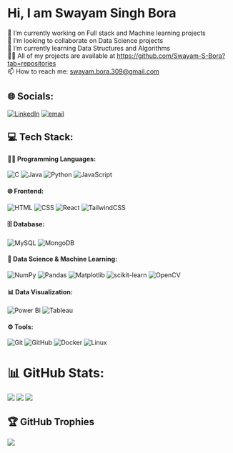# Hi, I am Swayam Singh Bora
🔭 I’m currently working on Full stack and Machine learning projects
<br>👯 I’m looking to collaborate on Data Science projects
<br>🌱 I’m currently learning Data Structures and Algorithms
<br>👨‍💻 All of my projects are available at https://github.com/Swayam-S-Bora?tab=repositories
<br>📫 How to reach me: swayam.bora.309@gmail.com


## 🌐 Socials:
[![LinkedIn](https://img.shields.io/badge/LinkedIn-%230077B5.svg?logo=linkedin&logoColor=white)](https://linkedin.com/in/https://www.linkedin.com/in/Swayam-Singh-Bora)
[![email](https://img.shields.io/badge/Email-D14836?logo=gmail&logoColor=white)](mailto:swayam.bora.309@gmail.com) 

## 💻 Tech Stack:

#### 🧑‍💻 Programming Languages:
![C](https://img.shields.io/badge/c-%2300599C.svg?style=flat-square&logo=c&logoColor=white) 
![Java](https://img.shields.io/badge/java-%23ED8B00.svg?style=flat-square&logo=openjdk&logoColor=white) 
![Python](https://img.shields.io/badge/python-3670A0?style=flat-square&logo=python&logoColor=ffdd54) 
![JavaScript](https://img.shields.io/badge/javascript-%23323330.svg?style=flat-square&logo=javascript&logoColor=%23F7DF1E)

#### 🌐 Frontend:
![HTML](https://img.shields.io/badge/HTML-%23E34F26.svg?style=flat-square&logo=html5&logoColor=white) 
![CSS](https://img.shields.io/badge/CSS-639?style=flat-square&logo=css&logoColor=fff)
![React](https://img.shields.io/badge/react-%2320232a.svg?style=flat-square&logo=react&logoColor=%2361DAFB) 
![TailwindCSS](https://img.shields.io/badge/tailwindcss-%2338B2AC.svg?style=flat-square&logo=tailwind-css&logoColor=white)

#### 🗄 Database:
![MySQL](https://img.shields.io/badge/mysql-4479A1.svg?style=flat-square&logo=mysql&logoColor=white) 
![MongoDB](https://img.shields.io/badge/MongoDB-%234ea94b.svg?style=flat-square&logo=mongodb&logoColor=white) 

#### 🧠 Data Science & Machine Learning:
![NumPy](https://img.shields.io/badge/numpy-%23013243.svg?style=flat-square&logo=numpy&logoColor=white) 
![Pandas](https://img.shields.io/badge/pandas-%23150458.svg?style=flat-square&logo=pandas&logoColor=white) 
![Matplotlib](https://custom-icon-badges.demolab.com/badge/Matplotlib-71D291?style=flat-square&logo=matplotlib&logoColor=fff) 
![scikit-learn](https://img.shields.io/badge/scikit--learn-%23F7931E.svg?style=flat-square&logo=scikit-learn&logoColor=white) 
![OpenCV](https://img.shields.io/badge/opencv-%23white.svg?style=flat-square&logo=opencv&logoColor=white) 

#### 📊 Data Visualization:
![Power Bi](https://custom-icon-badges.demolab.com/badge/Power%20BI-F1C912?style=flat-square&logo=power-bi&logoColor=fff) 
![Tableau](https://custom-icon-badges.demolab.com/badge/Tableau-0176D3?style=flat-square&logo=tableau&logoColor=fff)

#### ⚙️ Tools:
![Git](https://img.shields.io/badge/git-%23F05033.svg?style=flat-square&logo=git&logoColor=white) 
![GitHub](https://img.shields.io/badge/github-%23121011.svg?style=flat-square&logo=github&logoColor=white) 
![Docker](https://img.shields.io/badge/docker-%230db7ed.svg?style=flat-square&logo=docker&logoColor=white) 
![Linux](https://img.shields.io/badge/Linux-FCC624?style=flat-square&logo=linux&logoColor=black)


# 📊 GitHub Stats:
![](https://github-readme-stats.vercel.app/api?username=Swayam-S-Bora&theme=dark&hide_border=false&include_all_commits=true&count_private=true)
![](https://nirzak-streak-stats.vercel.app/?user=Swayam-S-Bora&theme=dark&hide_border=false)
![](https://github-readme-stats.vercel.app/api/top-langs/?username=Swayam-S-Bora&theme=dark&hide_border=false&include_all_commits=true&count_private=true&layout=compact)

## 🏆 GitHub Trophies
![](https://github-profile-trophy.vercel.app/?username=Swayam-S-Bora&theme=radical&no-frame=true&no-bg=true&margin-w=4)
